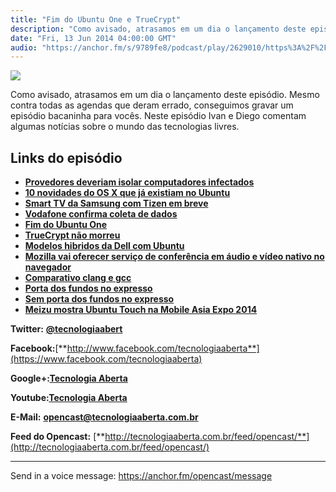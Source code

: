 ```yaml
---
title: "Fim do Ubuntu One e TrueCrypt"
description: "Como avisado, atrasamos em um dia o lançamento deste episódio. Mesmo contra todas as agendas que deram errado, conseguimos gravar um episódio bacaninh..."
date: "Fri, 13 Jun 2014 04:00:00 GMT"
audio: "https://anchor.fm/s/9789fe8/podcast/play/2629010/https%3A%2F%2Fd3ctxlq1ktw2nl.cloudfront.net%2Fproduction%2F2019-2-13%2F11240392-44100-2-85611726e93d8.mp3"
---
```


![](https://d3sv2eduhewoas.cloudfront.net/episode/image/aae2f41fcd684c2b8ae22870913ce80c.jpg)


Como avisado, atrasamos em um dia o lançamento deste episódio. Mesmo contra todas as agendas que deram errado, conseguimos gravar um episódio bacaninha para vocês. Neste episódio Ivan e Diego comentam algumas notícias sobre o mundo das tecnologias livres.


**Links do episódio**
---------------------


* [**Provedores deveriam isolar computadores infectados**](http://idgnow.com.br/internet/2014/06/05/provedores-de-internet-deveriam-isolar-pcs-infectados-dizem-pesquisadores/)
* [**10 novidades do OS X que já existiam no Ubuntu**](http://www.omgubuntu.co.uk/2014/06/os-x-10-10-feature-ubuntu-already)
* [**Smart TV da Samsung com Tizen em breve**](http://meiobit.com/288870/samsung-smart-tvs-tizen-em-breve/)
* [**Vodafone confirma coleta de dados**](http://meiobit.com/289193/vodafone-confirma-vigilancia-coleta-dados-agencias-governo/)
* [**Fim do Ubuntu One**](http://www.ubuntero.com.br/2014/04/canonical-ira-parar-o-servico-de-arquivos-e-musicas-do-ubuntu-one/)
* [**TrueCrypt não morreu**](http://br-linux.org/2014/01/truecryptnext-o-truecrypt-nao-morreu.html)
* [**Modelos hibridos da Dell com Ubuntu**](http://br-linux.org/2014/01/hibridos-novos-notebookstablets-da-dell-virao-com-ubuntu-1404-mundialmente-diz-a-empresa.html)
* [**Mozilla vai oferecer serviço de conferência em áudio e vídeo nativo no navegador**](http://br-linux.org/2014/01/mozilla-vai-oferecer-servico-de-chat-de-audio-e-video-diretamente-no-navegador.html)
* [**Comparativo clang e gcc**](http://br-linux.org/2014/01/similares-phoronix-compara-o-desempenho-do-kernel-linux-compilado-com-o-gcc-e-com-o-clang.html)
* [**Porta dos fundos no expresso**](http://br-linux.org/2014/01/e-mail-seguro-do-governo-tera-porta-dos-fundos-admite-serpro.html)
* [**Sem porta dos fundos no expresso**](http://br-linux.org/2014/01/resposta-do-serpro-ao-artigo-e-mail-seguro-do-governo-tera-porta-dos-fundos-admite-serpro.html)
* [**Meizu mostra Ubuntu Touch na Mobile Asia Expo 2014**](http://meizufans.eu/meizu-to-showcase-their-mx3-ubuntu-phone-at-mobile-asia-expo-2014/)


**Twitter:** [**@tecnologiaabert**](http://twitter.com/tecnologiaabert)


**Facebook:**[**http://www.facebook.com/tecnologiaaberta**](https://www.facebook.com/tecnologiaaberta)


**Google+:**[**Tecnologia Aberta**](https://plus.google.com/u/0/b/114491525240353631044/114491525240353631044/about)


**Youtube:**[**Tecnologia Aberta**](http://youtube.com/tecnologiaaberta)


**E-Mail:** [**opencast@tecnologiaaberta.com.br**](mailto:opencast@tecnologiaaberta.com.br)


**Feed do Opencast:** [**http://tecnologiaaberta.com.br/feed/opencast/**](http://tecnologiaaberta.com.br/feed/opencast/)



--- 

Send in a voice message: https://anchor.fm/opencast/message